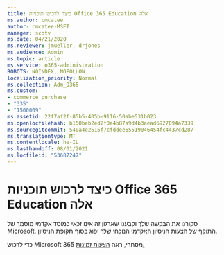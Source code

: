 ```yaml
---
title: כיצד לרכוש תוכניות Office 365 Education אלה
ms.author: cmcatee
author: cmcatee-MSFT
manager: scotv
ms.date: 04/21/2020
ms.reviewer: jmueller, drjones
ms.audience: Admin
ms.topic: article
ms.service: o365-administration
ROBOTS: NOINDEX, NOFOLLOW
localization_priority: Normal
ms.collection: Adm_O365
ms.custom:
- commerce_purchase
- "335"
- "1500009"
ms.assetid: 22f7af2f-85b5-405b-9116-50abe531b023
ms.openlocfilehash: b150beb2ed2f0e4b87a9d4b3aead6927094a7339
ms.sourcegitcommit: 540a4e2515f7cfddee65519046454fc4437cd287
ms.translationtype: MT
ms.contentlocale: he-IL
ms.lasthandoff: 08/01/2021
ms.locfileid: "53687247"
---
```

# <a name="how-to-purchase-office-365-education-plans"></a>כיצד לרכוש תוכניות Office 365 Education אלה

סקורנו את הבקשה שלך וקבענו שארגון זה אינו זכאי כמוסד אקדמי מוסמך של Microsoft. התוקף של הצעות הניסיון האקדמי הנוכחי שלך יפוג בסוף תקופת הניסיון.
  
כדי לרכוש Microsoft 365 מסחרי, ראה [הצעות זמינות.](https://go.microsoft.com/fwlink/p/?linkid=868433)  